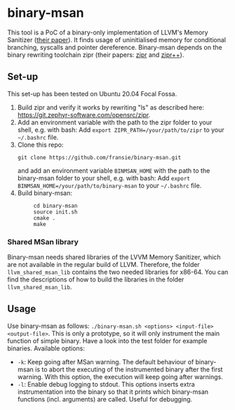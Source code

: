 # binary-msan

This tool is a PoC of a binary-only implementation of LLVM's Memory Sanitizer ([their paper](https://doi.org/10.1109/CGO.2015.7054186)).
It finds usage of uninitialised memory for conditional branching, syscalls and pointer dereference.
Binary-msan depends on the binary rewriting toolchain zipr (their papers:
[zipr](https://doi.org/10.1109/DSN.2017.27) and [zipr++](https://doi.org/10.1145/3141235.3141240)).

## Set-up

This set-up has been tested on Ubuntu 20.04 Focal Fossa.

1. Build zipr and verify it works by rewriting "ls" as described here: https://git.zephyr-software.com/opensrc/zipr.
2. Add an environment variable with the path to the zipr folder to your shell, e.g. with bash: Add
``export ZIPR_PATH=/your/path/to/zipr`` to your ```~/.bashrc``` file.
4. Clone this repo:
   ```
   git clone https://github.com/fransie/binary-msan.git
   ```
   and add an environment variable `BINMSAN_HOME` with the path to the binary-msan folder to your shell, e.g. with bash: Add
   ``export BINMSAN_HOME=/your/path/to/binary-msan`` to your ```~/.bashrc``` file.
5. Build binary-msan:
   ```
        cd binary-msan
        source init.sh
        cmake .
        make
   ```

### Shared MSan library

Binary-msan needs shared libraries of the LVVM Memory Sanitizer, which are not available in the regular build of LLVM.
Therefore, the folder `llvm_shared_msan_lib` contains the two needed libraries for x86-64. You can find the
descriptions of how to build the libraries in the folder `llvm_shared_msan_lib`.

## Usage

Use binary-msan as follows: ```./binary-msan.sh <options> <input-file> <output-file>```. This is only a prototype,
so it will only instrument the main function of simple binary. Have a look into the test folder for example binaries.
Available options:
- `-k`: Keep going after MSan warning. The default behaviour of binary-msan is to abort the executing of the instrumented
binary after the first warning. With this option, the execution will keep going after warnings.
- `-l`: Enable debug logging to stdout. This options inserts extra instrumentation into the binary so that it prints
which binary-msan functions (incl. arguments) are called. Useful for debugging.